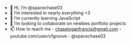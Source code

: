 - 👋 Hi, I’m @spacechase03
- 👀 I’m interested in nearly everything <3
- 🌱 I’m currently learning JavaScript
- 💞️ I’m looking to collaborate on newbies portfolio projects
- 📫 How to reach me - chaseloganfrancis@gmail.com - youtube.com/user/cfgroove - @spacechase03
<!---
spacechase03/spacechase03 is a ✨ special ✨ repository because its `README.md` (this file) appears on your GitHub profile.
You can click the Preview link to take a look at your changes.
--->

